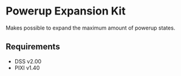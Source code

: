 # Powerup Expansion Kit
Makes possible to expand the maximum amount of powerup states.

## Requirements
* DSS v2.00
* PIXI v1.40
